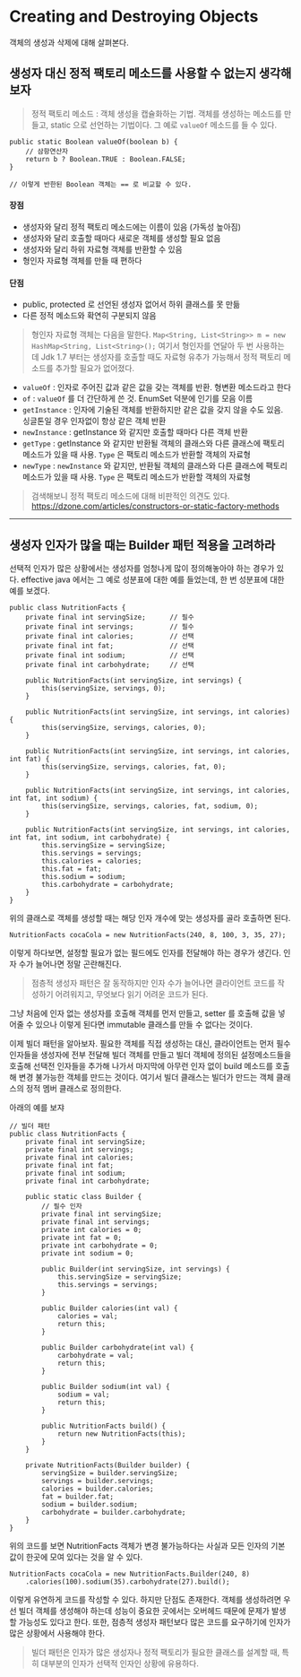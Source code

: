 # Creating and Destroying Objects
객체의 생성과 삭제에 대해 살펴본다.


## 생성자 대신 정적 팩토리 메소드를 사용할 수 없는지 생각해보자

> 정적 팩토리 메소드 : 객체 생성을 캡슐화하는 기법. 객체를 생성하는 메소드를 만들고, static 으로 선언하는 기법이다. 그 예로 `valueOf` 메소드를 들 수 있다.

```
public static Boolean valueOf(boolean b) {
    // 삼항연산자
    return b ? Boolean.TRUE : Boolean.FALSE;
}

// 이렇게 반한된 Boolean 객체는 == 로 비교할 수 있다.
```

#### 장점
- 생성자와 달리 정적 팩토리 메소드에는 이름이 있음 (가독성 높아짐)
- 생성자와 달리 호출할 때마다 새로운 객체를 생성할 필요 없음
- 생성자와 달리 하위 자료형 객체를 반환할 수 있음
- 형인자 자료형 객체를 만들 때 편하다

#### 단점
- public, protected 로 선언된 생성자 없어서 하위 클래스를 못 만듦
- 다른 정적 메소드와 확연히 구분되지 않음

> 형인자 자료형 객체는 다음을 말한다. `Map<String, List<String>> m = new HashMap<String, List<String>();` 여기서 형인자를 연달아 두 번 사용하는데 Jdk 1.7 부터는 생성자를 호출할 때도 자료형 유추가 가능해서 정적 팩토리 메소드를 추가할 필요가 없어졌다.


- `valueOf` : 인자로 주어진 값과 같은 값을 갖는 객체를 반환. 형변환 메소드라고 한다
- `of` : `valueOf` 를 더 간단하게 쓴 것. EnumSet 덕분에 인기를 모음 이름
- `getInstance` : 인자에 기술된 객체를 반환하지만 같은 값을 갖지 않을 수도 있음. 싱글톤일 경우 인자없이 항상 같은 객체 반환
- `newInstance` : getInstance 와 같지만 호출할 때마다 다른 객체 반환
- `getType` : getInstance 와 같지만 반환될 객체의 클래스와 다른 클래스에 팩토리 메소드가 있을 때 사용. `Type` 은 팩토리 메소드가 반환할 객체의 자료형
- `newType` : `newInstance` 와 같지만, 반환될 객체의 클래스와 다른 클래스에 팩토리 메소드가 있을 때 사용. `Type` 은 팩토리 메소드가 반환할 객체의 자료형


> 검색해보니 정적 팩토리 메소드에 대해 비판적인 의견도 있다.  
> https://dzone.com/articles/constructors-or-static-factory-methods


---

## 생성자 인자가 많을 때는 Builder 패턴 적용을 고려하라
선택적 인자가 많은 상황에서는 생성자를 엄청나게 많이 정의해놓아야 하는 경우가 있다. effective java 에서는 그 예로 성분표에 대한 예를 들었는데, 한 번 성분표에 대한 예를 보겠다.

```
public class NutritionFacts {
    private final int servingSize;      // 필수
    private final int servings;         // 필수
    private final int calories;         // 선택
    private final int fat;              // 선택
    private final int sodium;           // 선택
    private final int carbohydrate;     // 선택

    public NutritionFacts(int servingSize, int servings) {
        this(servingSize, servings, 0);
    }

    public NutritionFacts(int servingSize, int servings, int calories) {
        this(servingSize, servings, calories, 0);
    }   

    public NutritionFacts(int servingSize, int servings, int calories, int fat) {
        this(servingSize, servings, calories, fat, 0);
    }

    public NutritionFacts(int servingSize, int servings, int calories, int fat, int sodium) {
        this(servingSize, servings, calories, fat, sodium, 0);
    }

    public NutritionFacts(int servingSize, int servings, int calories, int fat, int sodium, int carbohydrate) {
        this.servingSize = servingSize;
        this.servings = servings;
        this.calories = calories;
        this.fat = fat;
        this.sodium = sodium;
        this.carbohydrate = carbohydrate;
    }
}
```

위의 클래스로 객체를 생성할 때는 해당 인자 개수에 맞는 생성자를 골라 호출하면 된다.

```
NutritionFacts cocaCola = new NutritionFacts(240, 8, 100, 3, 35, 27);
```

이렇게 하다보면, 설정할 필요가 없는 필드에도 인자를 전달해야 하는 경우가 생긴다. 인자 수가 늘어나면 정말 곤란해진다.

> 점층적 생성자 패턴은 잘 동작하지만 인자 수가 늘어나면 클라이언트 코드를 작성하기 어려워지고, 무엇보다 읽기 어려운 코드가 된다.

그냥 처음에 인자 없는 생성자를 호출해 객체를 먼저 만들고, setter 를 호출해 값을 넣어줄 수 있으나 이렇게 된다면 immutable 클래스를 만들 수 없다는 것이다. 

이제 빌더 패턴을 알아보자. 필요한 객체를 직접 생성하는 대신, 클라이언트는 먼저 필수 인자들을 생성자에 전부 전달해 빌더 객체를 만들고 빌더 객체에 정의된 설정메소드들을 호출해 선택전 인자들을 추가해 나가서 마지막에 아무런 인자 없이 build 메소드를 호출해 변경 불가능한 객체를 만드는 것이다. 여기서 빌더 클래스는 빌더가 만드는 객체 클래스의 정적 멤버 클래스로 정의한다.

아래의 예를 보쟈

```
// 빌더 패턴
public class NutritionFacts {
    private final int servingSize;
    private final int servings;
    private final int calories;
    private final int fat;
    private final int sodium;
    private final int carbohydrate;

    public static class Builder {
        // 필수 인자
        private final int servingSize;
        private final int servings;
        private int calories = 0;
        private int fat = 0;
        private int carbohydrate = 0;
        private int sodium = 0;

        public Builder(int servingSize, int servings) {
            this.servingSize = servingSize;
            this.servings = servings;
        }

        public Builder calories(int val) {
            calories = val;
            return this;
        }

        public Builder carbohydrate(int val) {
            carbohydrate = val;
            return this;
        }

        public Builder sodium(int val) {
            sodium = val;
            return this;
        }

        public NutritionFacts build() {
            return new NutritionFacts(this);
        }
    }

    private NutritionFacts(Builder builder) {
        servingSize = builder.servingSize;
        servings = builder.servings;
        calories = builder.calories;
        fat = builder.fat;
        sodium = builder.sodium;
        carbohydrate = builder.carbohydrate;
    }
}
```

위의 코드를 보면 NutritionFacts 객체가 변경 불가능하다는 사실과 모든 인자의 기본값이 한곳에 모여 있다는 것을 알 수 있다.

```
NutritionFacts cocaCola = new NutritionFacts.Builder(240, 8)
    .calories(100).sodium(35).carbohydrate(27).build();
```

이렇게 유연하게 코드를 작성할 수 있다. 하지만 단점도 존재한다. 객체를 생성하려면 우선 빌더 객체를 생성해야 하는데 성능이 중요한 곳에서는 오버헤드 때문에 문제가 발생할 가능성도 있다고 한다. 또한, 점층적 생성자 패턴보다 많은 코드를 요구하기에 인자가 많은 상황에서 사용해야 한다.

> 빌더 패턴은 인자가 많은 생성자나 정적 팩토리가 필요한 클래스를 설계할 때, 특히 대부분의 인자가 선택적 인자인 상황에 유용하다.